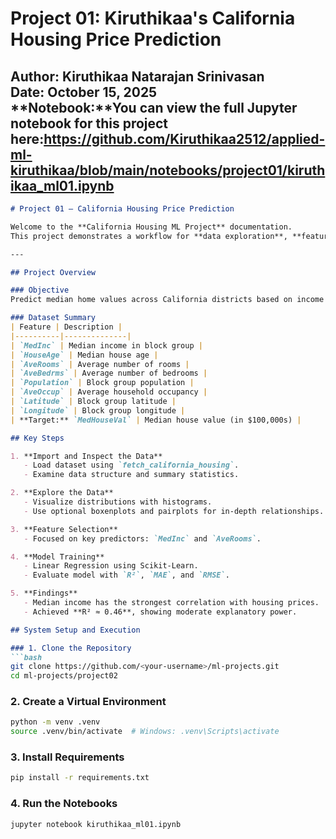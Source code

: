 # Project 01: Kiruthikaa's California Housing Price Prediction

**Author**: Kiruthikaa Natarajan Srinivasan  
**Date**: October 15, 2025  
**Notebook:**You can view the full Jupyter notebook for this project here:https://github.com/Kiruthikaa2512/applied-ml-kiruthikaa/blob/main/notebooks/project01/kiruthikaa_ml01.ipynb
---

```markdown
# Project 01 — California Housing Price Prediction

Welcome to the **California Housing ML Project** documentation.  
This project demonstrates a workflow for **data exploration**, **feature selection**, and **linear regression modeling** using the **California Housing dataset** from `scikit-learn`.

---

## Project Overview

### Objective
Predict median home values across California districts based on income and housing features.

### Dataset Summary
| Feature | Description |
|----------|--------------|
| `MedInc` | Median income in block group |
| `HouseAge` | Median house age |
| `AveRooms` | Average number of rooms |
| `AveBedrms` | Average number of bedrooms |
| `Population` | Block group population |
| `AveOccup` | Average household occupancy |
| `Latitude` | Block group latitude |
| `Longitude` | Block group longitude |
| **Target:** `MedHouseVal` | Median house value (in $100,000s) |

## Key Steps

1. **Import and Inspect the Data**
   - Load dataset using `fetch_california_housing`.
   - Examine data structure and summary statistics.

2. **Explore the Data**
   - Visualize distributions with histograms.
   - Use optional boxenplots and pairplots for in-depth relationships.

3. **Feature Selection**
   - Focused on key predictors: `MedInc` and `AveRooms`.

4. **Model Training**
   - Linear Regression using Scikit-Learn.
   - Evaluate model with `R²`, `MAE`, and `RMSE`.

5. **Findings**
   - Median income has the strongest correlation with housing prices.
   - Achieved **R² ≈ 0.46**, showing moderate explanatory power.

## System Setup and Execution

### 1. Clone the Repository
```bash
git clone https://github.com/<your-username>/ml-projects.git
cd ml-projects/project02
````

### 2. Create a Virtual Environment

```bash
python -m venv .venv
source .venv/bin/activate  # Windows: .venv\Scripts\activate
```

### 3. Install Requirements

```bash
pip install -r requirements.txt
```

### 4. Run the Notebooks

```bash
jupyter notebook kiruthikaa_ml01.ipynb
```